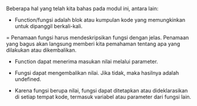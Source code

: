 Beberapa hal yang telah kita bahas pada modul ini, antara lain:

- Function/fungsi adalah blok atau kumpulan kode yang memungkinkan untuk dipanggil berkali-kali.

= Penamaan fungsi harus mendeskripsikan fungsi dengan jelas. Penamaan yang bagus akan langsung memberi kita pemahaman tentang apa yang dilakukan atau dikembalikan.

- Function dapat menerima masukan nilai melalui parameter.

- Fungsi dapat mengembalikan nilai. Jika tidak, maka hasilnya adalah undefined.

- Karena fungsi berupa nilai, fungsi dapat ditetapkan atau dideklarasikan di setiap tempat kode, termasuk variabel atau parameter dari fungsi lain.